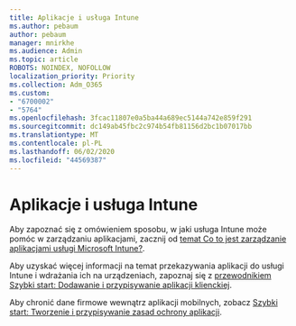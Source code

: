 ```yaml
---
title: Aplikacje i usługa Intune
ms.author: pebaum
author: pebaum
manager: mnirkhe
ms.audience: Admin
ms.topic: article
ROBOTS: NOINDEX, NOFOLLOW
localization_priority: Priority
ms.collection: Adm_O365
ms.custom:
- "6700002"
- "5764"
ms.openlocfilehash: 3fcac11807e0a5ba44a689ec5144a742e859f291
ms.sourcegitcommit: dc149ab45fbc2c974b54fb81156d2bc1b07017bb
ms.translationtype: MT
ms.contentlocale: pl-PL
ms.lasthandoff: 06/02/2020
ms.locfileid: "44569387"
---
```

# <a name="apps-and-intune"></a>Aplikacje i usługa Intune

Aby zapoznać się z omówieniem sposobu, w jaki usługa Intune może pomóc w zarządzaniu aplikacjami, zacznij od [temat Co to jest zarządzanie aplikacjami usługi Microsoft Intune?](https://docs.microsoft.com/mem/intune/apps/app-management).

Aby uzyskać więcej informacji na temat przekazywania aplikacji do usługi Intune i wdrażania ich na urządzeniach, zapoznaj się z [przewodnikiem Szybki start: Dodawanie i przypisywanie aplikacji klienckiej](https://docs.microsoft.com/mem/intune/apps/quickstart-add-assign-app).

Aby chronić dane firmowe wewnątrz aplikacji mobilnych, zobacz [Szybki start: Tworzenie i przypisywanie zasad ochrony aplikacji](https://docs.microsoft.com/mem/intune/apps/quickstart-create-assign-app-policy).